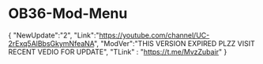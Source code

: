 # OB36-Mod-Menu
{
"NewUpdate":"2",
"Link":"https://youtube.com/channel/UC-2rExq5AlBbsGkymNfeaNA",
"ModVer":"THIS VERSION EXPIRED PLZZ VISIT RECENT VEDIO FOR UPDATE",
"TLink" : "https://t.me/MvzZubair"
}
